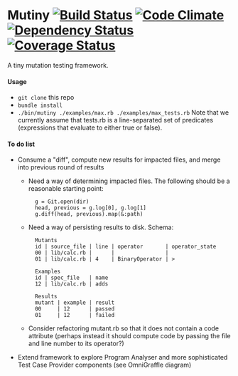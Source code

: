 # Mutiny [![Build Status](https://travis-ci.org/louismrose/mutiny.png?branch=master)](https://travis-ci.org/louismrose/mutiny) [![Code Climate](https://codeclimate.com/github/louismrose/mutiny.png)](https://codeclimate.com/github/louismrose/mutiny) [![Dependency Status](https://gemnasium.com/louismrose/mutiny.png)](https://gemnasium.com/louismrose/mutiny) [![Coverage Status](https://coveralls.io/repos/louismrose/mutiny/badge.png?branch=master)](https://coveralls.io/r/louismrose/mutiny?branch=master)

A tiny mutation testing framework.

#### Usage
* `git clone` this repo
* `bundle install`
* `./bin/mutiny ./examples/max.rb ./examples/max_tests.rb` Note that we currently assume that tests.rb is a line-separated set of predicates (expressions that evaluate to either true or false).

#### To do list
* Consume a "diff", compute new results for impacted files, and merge into previous round of results

    * Need a way of determining impacted files. The following should be a reasonable starting point:

            g = Git.open(dir)
            head, previous = g.log[0], g.log[1]
            g.diff(head, previous).map(&:path)

    * Need a way of persisting results to disk. Schema:

            Mutants
            id | source_file | line | operator       | operator_state
            00 | lib/calc.rb |      |                |
            01 | lib/calc.rb | 4    | BinaryOperator | >             
            
            Examples
            id | spec_file   | name
            12 | lib/calc.rb | adds
            
            Results
            mutant | example | result
            00     | 12      | passed
            01     | 12      | failed

    * Consider refactoring mutant.rb so that it does not contain a code attribute (perhaps instead it should compute code by passing the file and line number to its operator?)

* Extend framework to explore Program Analyser and more sophisticated Test Case Provider components (see OmniGraffle diagram)
